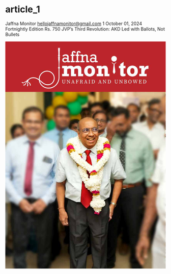 # article_1

Jaffna Monitor
hellojaffnamonitor@gmail.com
1
October 01, 2024
Fortnightly Edition
Rs. 750
JVP’s Third 
Revolution: 
AKD Led with 
Ballots, Not Bullets

![p001_i1.jpg](images_out/001_article_1/p001_i1.jpg)

